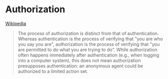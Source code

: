 # Authorization
[Wikipedia](https://en.wikipedia.org/wiki/Authorization)

> The process of authorization is distinct from that of authentication. Whereas authentication is the process of verifying that "you are who you say you are", authorization is the process of verifying that "you are permitted to do what you are trying to do". While authorization often happens immediately after authentication (e.g., when logging into a computer system), this does not mean authorization presupposes authentication: an anonymous agent could be authorized to a limited action set.